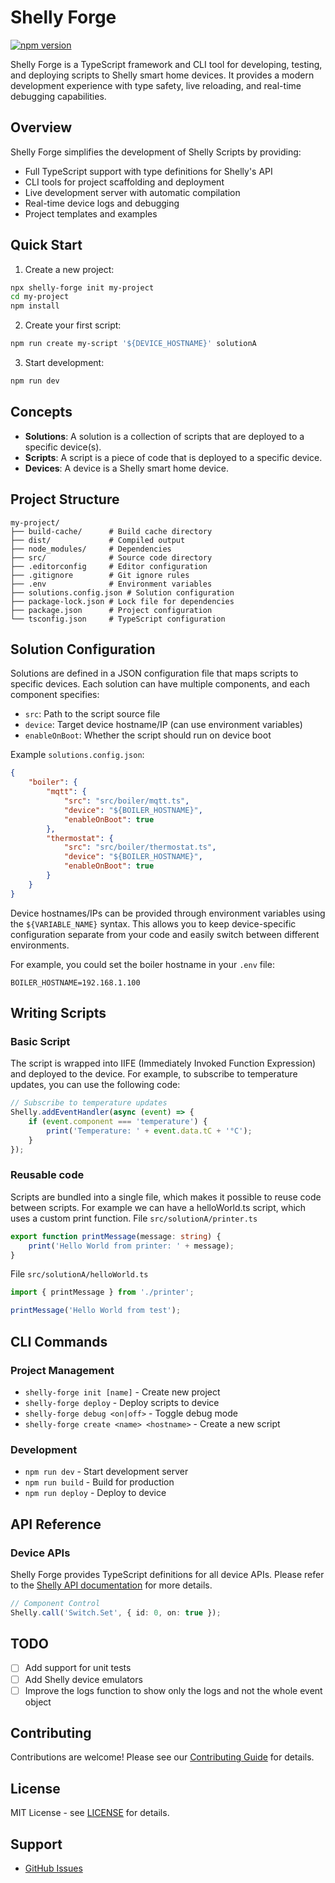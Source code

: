 # Shelly Forge

[![npm version](https://badge.fury.io/js/shelly-forge.svg)](https://badge.fury.io/js/shelly-forge)

Shelly Forge is a TypeScript framework and CLI tool for developing, testing, and deploying scripts to Shelly smart home devices. It provides a modern development experience with type safety, live reloading, and real-time debugging capabilities.

## Overview

Shelly Forge simplifies the development of Shelly Scripts by providing:

-   Full TypeScript support with type definitions for Shelly's API
-   CLI tools for project scaffolding and deployment
-   Live development server with automatic compilation
-   Real-time device logs and debugging
-   Project templates and examples

## Quick Start

1. Create a new project:

```bash
npx shelly-forge init my-project
cd my-project
npm install
```

2. Create your first script:

```bash
npm run create my-script '${DEVICE_HOSTNAME}' solutionA
```

3. Start development:

```bash
npm run dev
```

## Concepts

-   **Solutions**: A solution is a collection of scripts that are deployed to a specific device(s).
-   **Scripts**: A script is a piece of code that is deployed to a specific device.
-   **Devices**: A device is a Shelly smart home device.

## Project Structure

```
my-project/
├── build-cache/      # Build cache directory
├── dist/             # Compiled output
├── node_modules/     # Dependencies
├── src/              # Source code directory
├── .editorconfig     # Editor configuration
├── .gitignore        # Git ignore rules
├── .env              # Environment variables
├── solutions.config.json # Solution configuration
├── package-lock.json # Lock file for dependencies
├── package.json      # Project configuration
└── tsconfig.json     # TypeScript configuration
```

## Solution Configuration

Solutions are defined in a JSON configuration file that maps scripts to specific devices. Each solution can have multiple components, and each component specifies:

-   `src`: Path to the script source file
-   `device`: Target device hostname/IP (can use environment variables)
-   `enableOnBoot`: Whether the script should run on device boot

Example `solutions.config.json`:

```json
{
    "boiler": {
        "mqtt": {
            "src": "src/boiler/mqtt.ts",
            "device": "${BOILER_HOSTNAME}",
            "enableOnBoot": true
        },
        "thermostat": {
            "src": "src/boiler/thermostat.ts",
            "device": "${BOILER_HOSTNAME}",
            "enableOnBoot": true
        }
    }
}
```

Device hostnames/IPs can be provided through environment variables using the `${VARIABLE_NAME}` syntax. This allows you to keep device-specific configuration separate from your code and easily switch between different environments.

For example, you could set the boiler hostname in your `.env` file:

```
BOILER_HOSTNAME=192.168.1.100
```

## Writing Scripts

### Basic Script

The script is wrapped into IIFE (Immediately Invoked Function Expression) and deployed to the device. For example, to subscribe to temperature updates, you can use the following code:

```typescript
// Subscribe to temperature updates
Shelly.addEventHandler(async (event) => {
    if (event.component === 'temperature') {
        print('Temperature: ' + event.data.tC + '°C');
    }
});
```

### Reusable code

Scripts are bundled into a single file, which makes it possible to reuse code between scripts.
For example we can have a helloWorld.ts script, which uses a custom print function.
File `src/solutionA/printer.ts`

```typescript
export function printMessage(message: string) {
    print('Hello World from printer: ' + message);
}
```

File `src/solutionA/helloWorld.ts`

```typescript
import { printMessage } from './printer';

printMessage('Hello World from test');
```

## CLI Commands

### Project Management

-   `shelly-forge init [name]` - Create new project
-   `shelly-forge deploy` - Deploy scripts to device
-   `shelly-forge debug <on|off>` - Toggle debug mode
-   `shelly-forge create <name> <hostname>` - Create a new script

### Development

-   `npm run dev` - Start development server
-   `npm run build` - Build for production
-   `npm run deploy` - Deploy to device

## API Reference

### Device APIs

Shelly Forge provides TypeScript definitions for all device APIs. Please refer to the [Shelly API documentation](https://shelly-api-docs.shelly.cloud/) for more details.

```typescript
// Component Control
Shelly.call('Switch.Set', { id: 0, on: true });
```

## TODO

-   [ ] Add support for unit tests
-   [ ] Add Shelly device emulators
-   [ ] Improve the logs function to show only the logs and not the whole event object

## Contributing

Contributions are welcome! Please see our [Contributing Guide](CONTRIBUTING.md) for details.

## License

MIT License - see [LICENSE](LICENSE) for details.

## Support

-   [GitHub Issues](https://github.com/mslavov/shelly-forge/issues)
